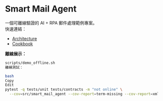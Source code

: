 # Smart Mail Agent

一個可離線驗證的 AI + RPA 郵件處理範例專案。  
快速連結：
- [Architecture](architecture.md)
- [Cookbook](cookbook.md)

**離線展示：**
```bash
scripts/demo_offline.sh
離線測試：

bash
Copy
Edit
pytest -q tests/unit tests/contracts -m "not online" \
  --cov=src/smart_mail_agent --cov-report=term-missing --cov-report=xml

